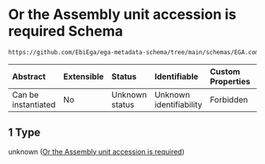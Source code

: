 # Or the Assembly unit accession is required Schema

```txt
https://github.com/EbiEga/ega-metadata-schema/tree/main/schemas/EGA.common-definitions.json#/definitions/ncbi_assembly_descriptor/anyOf/1
```



| Abstract            | Extensible | Status         | Identifiable            | Custom Properties | Additional Properties | Access Restrictions | Defined In                                                                                           |
| :------------------ | :--------- | :------------- | :---------------------- | :---------------- | :-------------------- | :------------------ | :--------------------------------------------------------------------------------------------------- |
| Can be instantiated | No         | Unknown status | Unknown identifiability | Forbidden         | Allowed               | none                | [EGA.common-definitions.json\*](../../../schemas/EGA.common-definitions.json "open original schema") |

## 1 Type

unknown ([Or the Assembly unit accession is required](ega-12-definitions-ncbis-assembly-descriptor-anyof-or-the-assembly-unit-accession-is-required.md))
